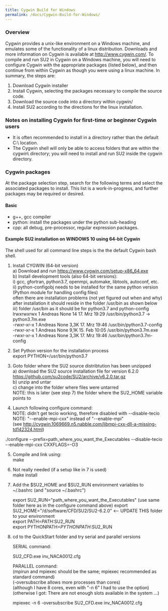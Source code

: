 ```yaml
---
title: Cygwin Build for Windows
permalink: /docs/Cygwin-Build-for-Windows/
---
```


### Overview
Cygwin provides a unix-like environment on a Windows machine, and emulates some of the functionality of a linux distribution. Downloads and more information on Cygwin is available at http://www.cygwin.com/. To compile and run SU2 in Cygwin on a Windows machine, you will need to configure Cygwin with the appropriate packages (listed below), and then continue from within Cygwin as though you were using a linux machine. 
In summary, the steps are:

1. Download Cygwin installer
2. Install Cygwin, selecting the packages necessary to compile the source code.
3. Download the source code into a directory within cygwin/
4. Install SU2 according to the directions for the linux installation. 

### Notes on installing Cygwin for first-time or beginner Cygwin users
* It is often recommended to install in  a directory rather than the default C:\ location.
* The Cygwin shell will only be able to access folders that are within the cygwin\ directory; you will need to install and run SU2 inside the cygwin directory.

### Cygwin packages
At the package selection step, search for the following terms and select the associated packages to install. This list is a work-in-progress, and further packages may be required or desired.

#### Basic
* g++, gcc compiler
* python: install the packages under the python sub-heading
* cpp: all debug, pre-processor, regular expression packages. 

#### Example SU2 installation on WINDOWS 10 using 64-bit Cygwin
The shell used for all command line steps is the the default Cygwin bash shell.
                                                                                               
1) Install CYGWIN (64-bit version)                                                             
   a) Download and run https://www.cygwin.com/setup-x86_64.exe                                 
   b) Install development tools (also 64-bit versions):                                        
     i) gcc, gfortran, python3.7, openmpi, automake, libtools, autoconf, etc.                  
     ii) python-configobj needs to be installed for the same python version                    
         (Python module for handling config files)                                             
         often there are installation problems (not yet figured out when and why)              
         after installation it should reside in the folder /usr/bin as shown below                
     iii) folder /usr/bin as it should be for python3.7 and python-config                      
         lrwxrwxrwx 1 Andreas None   14 17. Mrz 19:29 /usr/bin/python3.7 -> python3.7m.exe     
         -rwxr-xr-x 1 Andreas None 3,3K 17. Mrz 19:46 /usr/bin/python3.7-config                
         -rwxr-xr-x 1 Andreas None 9,1K 15. Feb 10:05 /usr/bin/python3.7m.exe                  
         -rwxr-xr-x 1 Andreas None 3,3K 17. Mrz 19:46 /usr/bin/python3.7m-config

2) Set Python version for the installation process                                                       
   export PYTHON=/usr/bin/python3.7                                                                      
                                                                                                         
3) Goto folder where the SU2 source distribtution has been unzipped                                      
   a) download the SU2 source installation file for version 6.2.0                                                               
      https://github.com/su2code/SU2/archive/v6.2.0.tar.gz                                               
   b) unzip and untar                                                                                    
   c) change into the folder where files were untarred                                                    
      NOTE: this is later (see step 7) the folder where the SU2_HOME variable points to                  
                                                                                                         
4) Launch following configure command:                                                                   
   NOTE: didn't get tecio working, therefore disabled with --disable-tecio                               
   NOTE: "--enable-mpi-cxx" instead of "--enable-mpi"                                                    
   (see http://cygwin.1069669.n5.nabble.com/libmpi-cxx-dll-a-missing-td142324.html)                      
                                                                                                         
  ./configure --prefix=path_where_you_want_the_Executables --disable-tecio --enable-mpi-cxx CXXFLAGS=-O3 
                                                                                                         
5) Compile and link using:                                                                               
   make                                                                                                  
                                                                                                         
6) Not really needed (if a setup like in 7 is used)                                                      
   make install                                                                                          
                                                                                                         
7) Add the $SU2_HOME and $SU2_RUN environment variables to ~/.bashrc (and "source ~/.bashrc")
                                                                                                                 
   export SU2_RUN="path_where_you_want_the_Executables" (use same folder here as in the configure command above) 
   export SU2_HOME="/d/software/CFD/SU2/SU2-6.2.0"  <-- UPDATE THIS folder to your environment                   
   export PATH=$PATH:$SU2_RUN                                                                                    
   export PYTHONPATH=$PYTHONPATH:$SU2_RUN                                                                        
                                                                                                                 
8) cd to the QuickStart folder and try serial and parallel versions                                              
                                                                                                                 
   SERIAL command:                                                                                               
                                                                                                                 
   SU2_CFD.exe inv_NACA0012.cfg                                                                                  
                                                                                                                 
   PARALLEL command:                                                                                             
   (mpirun and mpiexec should be the same; mpiexec recommended as standard command)                              
   (-oversubscribe allows more processes than cores)                                                             
   (although I have 8 cores, even with "-n 6" I had to use the option)                                           
   (otherwise I got: There are not enough slots available in the system ...)                                     
                                                                                                                 
   mpiexec -n 6 -oversubscribe SU2_CFD.exe inv_NACA0012.cfg

